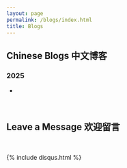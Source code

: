 ```yaml
---
layout: page
permalink: /blogs/index.html
title: Blogs
---
```


## Chinese Blogs 中文博客

### 2025

- 

<br>

## Leave a Message 欢迎留言

<br>

{% include disqus.html %} 

<br>
